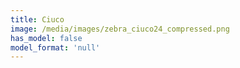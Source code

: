```yaml
---
title: Ciuco
image: /media/images/zebra_ciuco24_compressed.png
has_model: false
model_format: 'null'
---
```


